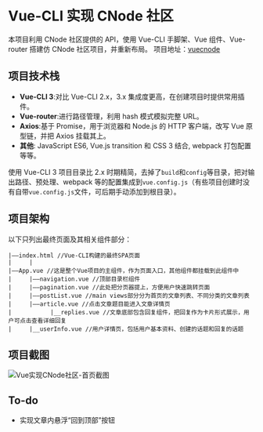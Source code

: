 # Vue-CLI 实现 CNode 社区

本项目利用 CNode 社区提供的 API，使用 Vue-CLI 手脚架、Vue 组件、Vue-router 搭建仿 CNode 社区项目，并重新布局。
项目地址：[vuecnode](https://alisonysy.github.io/vuecnode/)

## 项目技术栈

- **Vue-CLI 3**:对比 Vue-CLI 2.x，3.x 集成度更高，在创建项目时提供常用插件。
- **Vue-router**:进行路径管理，利用 hash 模式模拟完整 URL。
- **Axios**:基于 Promise，用于浏览器和 Node.js 的 HTTP 客户端，改写 Vue 原型链，并把 Axios 挂载其上。
- **其他**: JavaScript ES6, Vue.js transition 和 CSS 3 结合, webpack 打包配置等等。

使用 Vue-CLI 3 项目目录比 2.x 时期精简，去掉了`build`和`config`等目录，把对输出路径、预处理、webpack 等的配置集成到`vue.config.js`（有些项目创建时没有自带`vue.config.js`文件，可后期手动添加到根目录）。

## 项目架构

以下只列出最终页面及其相关组件部分：

```
|——index.html //Vue-CLI构建的最终SPA页面
|     |
|——App.vue //这是整个Vue项目的主组件，作为页面入口，其他组件都挂载到此组件中
|     |——navigation.vue //顶部目录栏组件
|     |——pagination.vue //此处把分页器提上，方便用户快速跳转页面
|     |——postList.vue //main views部分分为首页的文章列表、不同分类的文章列表
|     |——article.vue //点击文章题目能进入文章详情页
|           |__replies.vue //文章底部包含回复组件，把回复作为卡片形式展示，用户可点击查看详细回复
|     |__userInfo.vue //用户详情页，包括用户基本资料、创建的话题和回复的话题
```

## 项目截图

![Vue实现CNode社区-首页截图](https://i.loli.net/2019/03/27/5c9aedc8b36a8.png "Vue实现CNode社区-首页截图")

## To-do

- 实现文章内悬浮“回到顶部”按钮

